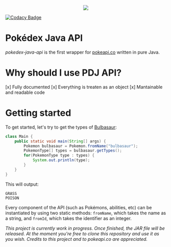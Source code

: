 <p align="center">
    <img src="https://i.imgur.com/eT8UJl0.png">
</p>

[![Codacy Badge](https://api.codacy.com/project/badge/Grade/087ddd3689bf4ad08d383f52a9936708)](https://www.codacy.com/app/iAmGio/pokedex-java-api?utm_source=github.com&amp;utm_medium=referral&amp;utm_content=iAmGio/pokedex-java-api&amp;utm_campaign=Badge_Grade)

# Pokédex Java API
_pokedex-java-api_ is the first wrapper for [pokeapi.co](https://pokeapi.co) written in pure Java.   
# Why should I use PDJ API?
[x] Fully documented
[x] Everything is treaten as an object
[x] Mantainable and readable code

# Getting started

To get started, let's try to get the types of [Bulbasaur](https://www.pokemon.com/us/pokedex/bulbasaur):

```java
class Main {
    public static void main(String[] args) {
        Pokemon bulbasaur = Pokemon.fromName("bulbasaur");
        PokemonType[] types = bulbasaur.getTypes();
        for(PokemonType type : types) {
            System.out.println(type);
        }
    }
}
```

This will output:
```
GRASS
POISON
```

Every component of the API (such as Pokémons, abilities, etc) can be instantiated by using two static methods: `fromName`, which takes the name as a string, and `fromId`, which takes the identifier as an integer.


_This project is currently work in progress. Once finished, the JAR file will be released. At the moment you're free to clone this repository and use it as you wish. Credits to this project and to pokeapi.co are appreciated._